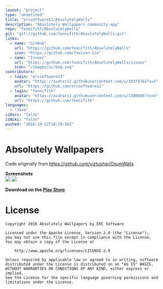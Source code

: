 ```yaml
---
layout: "project"
type: "undefined"
title: "ercsoftware11/AbsolutelyWalls"
description: "Absolutely Wallpapers community app"
repo: "fennifith/AbsolutelyWalls"
git: "git://github.com/fennifith/AbsolutelyWalls.git"
links: 
  - name: "GitHub"
    url: "https://github.com/fennifith/AbsolutelyWalls"
    icon: "https://github.com/favicon.ico"
  - name: "Issues"
    url: "https://github.com/fennifith/AbsolutelyWalls/issues"
    icon: "/images/ic/bug.svg"
contributors: 
  - login: "ercsoftware11"
    avatar: "https://avatars2.githubusercontent.com/u/18378761?v=4"
    url: "https://github.com/ercsoftware11"
  - login: "fennifith"
    avatar: "https://avatars1.githubusercontent.com/u/13000407?v=4"
    url: "https://github.com/fennifith"
languages: 
  - "Java"
isDocs: "false"
isWiki: "false"
pushed: "2016-10-22T18:29:34Z"
---
```


# Absolutely Wallpapers

Code originally from https://github.com/viztushar/OsumWalls

<b>Screenshots</b>
<br/>
<img src="https://lh3.googleusercontent.com/ZQQTDf8LX_TJhrwmvOh9n1VV5dPzfvZ6JE1ER12T7HsnhmegTNaet4KEK3tN5ZtqNZr1=h900-rw"/>
<img src="https://lh3.googleusercontent.com/HkD7P7J_uQ4MRDvycgMWpbtj5zMyBf6TP-b2uiJ7o-5byO_APzxoyKsEcjYxc5N2EQc=h900-rw"/>


<b>Download on the <a href="https://play.google.com/store/apps/details?id=com.erc.software.absolutelywallpapers">Play Store</a></b>


License
=======
```
Copyright 2016 Absolutely Wallpapers by ERC Software

Licensed under the Apache License, Version 2.0 (the "License");
you may not use this file except in compliance with the License.
You may obtain a copy of the License at

    http://www.apache.org/licenses/LICENSE-2.0

Unless required by applicable law or agreed to in writing, software
distributed under the License is distributed on an "AS IS" BASIS,
WITHOUT WARRANTIES OR CONDITIONS OF ANY KIND, either express or implied.
See the License for the specific language governing permissions and
limitations under the License.
```

